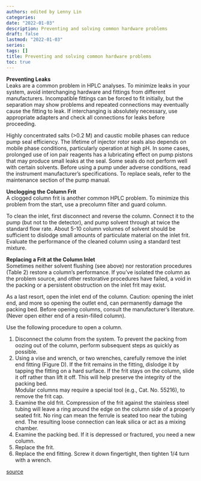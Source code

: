```yaml
---
authors: edited by Lenny Lin
categories: 
date: "2022-01-03"
description: Preventing and solving common hardware problems
draft: false
lastmod: "2022-01-03"
series: 
tags: []
title: Preventing and solving common hardware problems
toc: true
---
```




<!--more-->

**Preventing Leaks**  
Leaks are a common problem in HPLC analyses. To minimize leaks in your system, avoid interchanging hardware and fittings from different manufacturers. Incompatible fittings can be forced to fit initially, but the separation may show problems and repeated connections may eventually cause the fitting to leak. If interchanging is absolutely necessary, use appropriate adapters and check all connections for leaks before proceeding.

Highly concentrated salts (>0.2 M) and caustic mobile phases can reduce pump seal efficiency. The lifetime of injector rotor seals also depends on mobile phase conditions, particularly operation at high pH. In some cases, prolonged use of ion pair reagents has a lubricating effect on pump pistons that may produce small leaks at the seal. Some seals do not perform well with certain solvents. Before using a pump under adverse conditions, read the instrument manufacturer’s specifications. To replace seals, refer to the maintenance section of the pump manual.

**Unclogging the Column Frit**  
A clogged column frit is another common HPLC problem. To minimize this problem from the start, use a precolumn filter and guard column.

To clean the inlet, first disconnect and reverse the column. Connect it to the pump (but not to the detector), and pump solvent through at twice the standard flow rate. About 5-10 column volumes of solvent should be sufficient to dislodge small amounts of particulate material on the inlet frit. Evaluate the performance of the cleaned column using a standard test mixture.

**Replacing a Frit at the Column Inlet**  
Sometimes neither solvent flushing (see above) nor restoration procedures (Table 2) restore a column’s performance. If you’ve isolated the column as the problem source, and other restorative procedures have failed, a void in the packing or a persistent obstruction on the inlet frit may exist.

As a last resort, open the inlet end of the column. Caution: opening the inlet end, and more so opening the outlet end, can permanently damage the packing bed. Before opening columns, consult the manufacturer’s literature. (Never open either end of a resin-filled column).

Use the following procedure to open a column.

1) Disconnect the column from the system. To prevent the packing from oozing out of the column, perform subsequent steps as quickly as possible.  
2) Using a vise and wrench, or two wrenches, carefully remove the inlet end fitting (Figure D). If the frit remains in the fitting, dislodge it by tapping the fitting on a hard surface. If the frit stays on the column, slide it off rather than lift it off. This will help preserve the integrity of the packing bed.  
Modular columns may require a special tool (e.g., Cat. No. 55216), to remove the frit cap.  
3) Examine the old frit. Compression of the frit against the stainless steel tubing will leave a ring around the edge on the column side of a properly seated frit. No ring can mean the ferrule is seated too near the tubing end. The resulting loose connection can leak silica or act as a mixing chamber.  
4) Examine the packing bed. If it is depressed or fractured, you need a new column.  
5) Replace the frit.  
6) Replace the end fitting. Screw it down fingertight, then tighten 1/4 turn with a wrench.  

[source](https://www.sigmaaldrich.com/CA/en/technical-documents/technical-article/analytical-chemistry/small-molecule-hplc/hplc-troubleshooting-guide?gclid=Cj0KCQiA_8OPBhDtARIsAKQu0gYR2a-bKGOUhDIj6CVZCut9t27HPzLqFqcyZBg51Yp8La_Ecue7cw0aAkZDEALw_wcB#table3)
